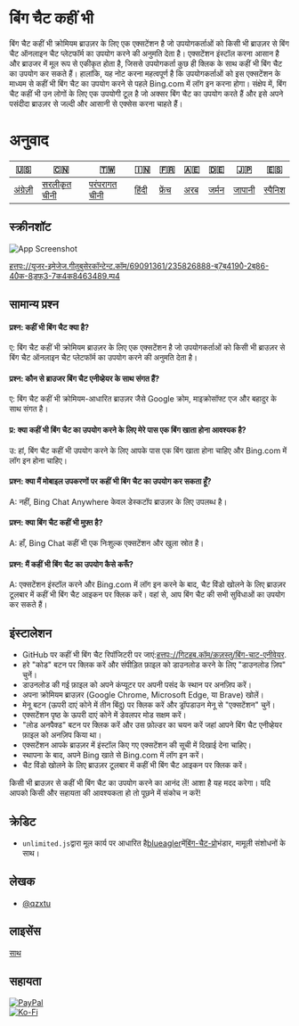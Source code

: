 # बिंग चैट कहीं भी

बिंग चैट कहीं भी क्रोमियम ब्राउज़र के लिए एक एक्सटेंशन है जो उपयोगकर्ताओं को किसी भी ब्राउज़र से बिंग चैट ऑनलाइन चैट प्लेटफॉर्म का उपयोग करने की अनुमति देता है। एक्सटेंशन इंस्टॉल करना आसान है और ब्राउजर में मूल रूप से एकीकृत होता है, जिससे उपयोगकर्ता कुछ ही क्लिक के साथ कहीं भी बिंग चैट का उपयोग कर सकते हैं। हालांकि, यह नोट करना महत्वपूर्ण है कि उपयोगकर्ताओं को इस एक्सटेंशन के माध्यम से कहीं भी बिंग चैट का उपयोग करने से पहले Bing.com में लॉग इन करना होगा। संक्षेप में, बिंग चैट कहीं भी उन लोगों के लिए एक उपयोगी टूल है जो अक्सर बिंग चैट का उपयोग करते हैं और इसे अपने पसंदीदा ब्राउज़र से जल्दी और आसानी से एक्सेस करना चाहते हैं।

# अनुवाद

| 🇺🇸                   | 🇨🇳                            | 🇹🇼                             | 🇮🇳                  | 🇫🇷                   | 🇦🇪                | 🇩🇪                  | 🇯🇵                   | 🇪🇸                    |
| ---------------------- | ------------------------------- | -------------------------------- | --------------------- | ---------------------- | ------------------- | --------------------- | ---------------------- | ----------------------- |
| [अंग्रेज़ी](README.md) | [सरलीकृत चीनी](README.zh-CN.md) | [परंपरागत चीनी](README.zh-TW.md) | [हिंदी](README.hi.md) | [फ्रेंच](README.fr.md) | [अरब](README.ar.md) | [जर्मन](README.de.md) | [जापानी](README.ja.md) | [स्पैनिश](README.es.md) |

## स्क्रीनशॉट

![App Screenshot](https://cdn.discordapp.com/attachments/1008195045960204349/1102732612340043807/New_Website_Blue_Mockup_Instagram_-_Laptop.gif)

[हत्तपः://यूजर-इमेजेज.गीतुबुसेरकॉन्टेन्ट.कॉम/69091361/235826888-ब्7ब्4190े-2ब्86-40ेक-8ड़फ्3-7क4क8463489.म्प4](https://user-images.githubusercontent.com/69091361/235826888-b7b4190e-2b86-40ec-8df3-7ca4c8463489.mp4)

## सामान्य प्रश्न

#### प्रश्न: कहीं भी बिंग चैट क्या है?

ए: बिंग चैट कहीं भी क्रोमियम ब्राउज़र के लिए एक एक्सटेंशन है जो उपयोगकर्ताओं को किसी भी ब्राउज़र से बिंग चैट ऑनलाइन चैट प्लेटफॉर्म का उपयोग करने की अनुमति देता है।

#### प्रश्न: कौन से ब्राउजर बिंग चैट एनीव्हेयर के साथ संगत हैं?

ए: बिंग चैट कहीं भी क्रोमियम-आधारित ब्राउज़र जैसे Google क्रोम, माइक्रोसॉफ्ट एज और बहादुर के साथ संगत है।

#### प्र: क्या कहीं भी बिंग चैट का उपयोग करने के लिए मेरे पास एक बिंग खाता होना आवश्यक है?

उ: हां, बिंग चैट कहीं भी उपयोग करने के लिए आपके पास एक बिंग खाता होना चाहिए और Bing.com में लॉग इन होना चाहिए।

#### प्रश्न: क्या मैं मोबाइल उपकरणों पर कहीं भी बिंग चैट का उपयोग कर सकता हूँ?

A: नहीं, Bing Chat Anywhere केवल डेस्कटॉप ब्राउज़र के लिए उपलब्ध है।

#### प्रश्न: क्या बिंग चैट कहीं भी मुफ़्त है?

A: हाँ, Bing Chat कहीं भी एक निःशुल्क एक्सटेंशन और खुला स्रोत है।

#### प्रश्न: मैं कहीं भी बिंग चैट का उपयोग कैसे करूँ?

A: एक्सटेंशन इंस्टॉल करने और Bing.com में लॉग इन करने के बाद, चैट विंडो खोलने के लिए ब्राउज़र टूलबार में कहीं भी बिंग चैट आइकन पर क्लिक करें। वहां से, आप बिंग चैट की सभी सुविधाओं का उपयोग कर सकते हैं।

## इंस्टालेशन

-   GitHub पर कहीं भी बिंग चैट रिपॉजिटरी पर जाएं:[हत्तपः://गिटहब.कॉम/क़ज़स्तु/बिंग-चाट-एनीवेयर](https://github.com/qzxtu/Bing-Chat-Anywhere).
-   हरे "कोड" बटन पर क्लिक करें और संपीड़ित फ़ाइल को डाउनलोड करने के लिए "डाउनलोड ज़िप" चुनें।
-   डाउनलोड की गई फ़ाइल को अपने कंप्यूटर पर अपनी पसंद के स्थान पर अनज़िप करें।
-   अपना क्रोमियम ब्राउज़र (Google Chrome, Microsoft Edge, या Brave) खोलें।
-   मेनू बटन (ऊपरी दाएं कोने में तीन बिंदु) पर क्लिक करें और ड्रॉपडाउन मेनू से "एक्सटेंशन" चुनें।
-   एक्सटेंशन पृष्ठ के ऊपरी दाएं कोने में डेवलपर मोड सक्षम करें।
-   "लोड अनपैक्ड" बटन पर क्लिक करें और उस फ़ोल्डर का चयन करें जहां आपने बिंग चैट एनीव्हेयर फ़ाइल को अनज़िप किया था।
-   एक्सटेंशन आपके ब्राउज़र में इंस्टॉल किए गए एक्सटेंशन की सूची में दिखाई देना चाहिए।
-   स्थापना के बाद, अपने Bing खाते से Bing.com में लॉग इन करें।
-   चैट विंडो खोलने के लिए ब्राउज़र टूलबार में कहीं भी बिंग चैट आइकन पर क्लिक करें।

किसी भी ब्राउज़र से कहीं भी बिंग चैट का उपयोग करने का आनंद लें!
आशा है यह मदद करेगा। यदि आपको किसी और सहायता की आवश्यकता हो तो पूछने में संकोच न करें!

## क्रेडिट

-   `unlimited.js`द्वारा मूल कार्य पर आधारित है[blueagler](https://github.com/blueagler)में[बिंग-चैट-प्रो](https://github.com/blueagler/Bing-Chat-Pro)भंडार, मामूली संशोधनों के साथ।

## लेखक

-   [@qzxtu](https://www.github.com/qzxtu)

## लाइसेंस

[साथ](https://choosealicense.com/licenses/mit/)

## सहायता

[![PayPal](https://img.shields.io/badge/PayPal-00457C?style=for-the-badge&logo=paypal&logoColor=white)](https://paypal.me/nova355killer)  
[![Ko-Fi](https://img.shields.io/badge/kofi-00457C?style=for-the-badge&logo=ko-fi&logoColor=white)](https://ko-fi.com/nova355)
